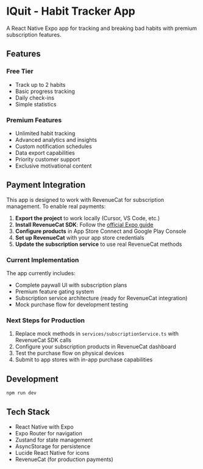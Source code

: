 # IQuit - Habit Tracker App

A React Native Expo app for tracking and breaking bad habits with premium subscription features.

## Features

### Free Tier
- Track up to 2 habits
- Basic progress tracking
- Daily check-ins
- Simple statistics

### Premium Features
- Unlimited habit tracking
- Advanced analytics and insights
- Custom notification schedules
- Data export capabilities
- Priority customer support
- Exclusive motivational content

## Payment Integration

This app is designed to work with RevenueCat for subscription management. To enable real payments:

1. **Export the project** to work locally (Cursor, VS Code, etc.)
2. **Install RevenueCat SDK**: Follow the [official Expo guide](https://www.revenuecat.com/docs/getting-started/installation/expo)
3. **Configure products** in App Store Connect and Google Play Console
4. **Set up RevenueCat** with your app store credentials
5. **Update the subscription service** to use real RevenueCat methods

### Current Implementation

The app currently includes:
- Complete paywall UI with subscription plans
- Premium feature gating system
- Subscription service architecture (ready for RevenueCat integration)
- Mock purchase flow for development testing

### Next Steps for Production

1. Replace mock methods in `services/subscriptionService.ts` with RevenueCat SDK calls
2. Configure your subscription products in RevenueCat dashboard
3. Test the purchase flow on physical devices
4. Submit to app stores with in-app purchase capabilities

## Development

```bash
npm run dev
```

## Tech Stack

- React Native with Expo
- Expo Router for navigation
- Zustand for state management
- AsyncStorage for persistence
- Lucide React Native for icons
- RevenueCat (for production payments)
